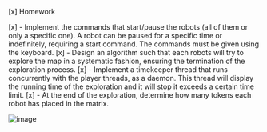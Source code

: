 [x] Homework

[x] - Implement the commands that start/pause the robots (all of them or only a specific one). A robot can be paused for a specific time or indefinitely, requiring a start command. The commands must be given using the keyboard.
[x] - Design an algorithm such that each robots will try to explore the map in a systematic fashion, ensuring the termination of the exploration process.
[x] - Implement a timekeeper thread that runs concurrently with the player threads, as a daemon. This thread will display the running time of the exploration and it will stop it exceeds a certain time limit.
[x] - At the end of the exploration, determine how many tokens each robot has placed in the matrix.

![image](https://user-images.githubusercontent.com/100404656/233358991-ab79bdbb-5743-4825-aa3f-ef1c213ac8e6.png)


